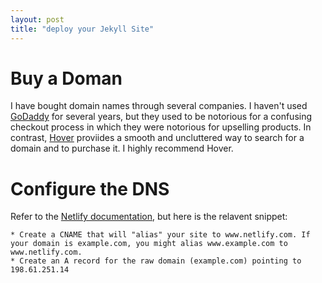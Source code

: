 ```yaml
---
layout: post
title: "deploy your Jekyll Site"
---
```


# Buy a Doman
I have bought domain names through several companies.  I haven't used [GoDaddy](https://www.godaddy.com) for several years, but they used to be notorious for a confusing checkout process in which they were notorious for upselling products.  In contrast, [Hover](https://www.hover.com) proviides a smooth and uncluttered way to search for a domain and to purchase it.  I highly recommend Hover.  

# Configure the DNS

Refer to the [Netlify documentation](https://docs.netlify.com/custom_domains/), but here is the relavent snippet:

	* Create a CNAME that will "alias" your site to www.netlify.com. If your domain is example.com, you might alias www.example.com to www.netlify.com.
	* Create an A record for the raw domain (example.com) pointing to 198.61.251.14

	

